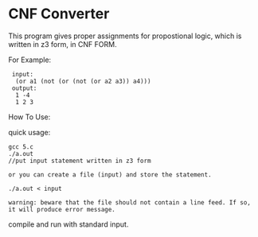 # CNF Converter

This program gives proper assignments for propostional logic, which is written in z3 form, in CNF FORM.

For Example:
```
 input: 
  (or a1 (not (or (not (or a2 a3)) a4)))
 output: 
  1 -4
  1 2 3
```

How To Use:

quick usage:
```
gcc 5.c
./a.out
//put input statement written in z3 form

or you can create a file (input) and store the statement.

./a.out < input

warning: beware that the file should not contain a line feed. If so, it will produce error message.
```

compile and run with standard input.

